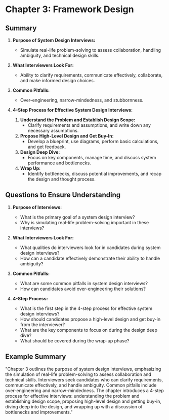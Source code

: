 # Chapter 3: Framework Design

## Summary

1. **Purpose of System Design Interviews:**
    - Simulate real-life problem-solving to assess collaboration, handling ambiguity, and technical design skills.

2. **What Interviewers Look For:**
    - Ability to clarify requirements, communicate effectively, collaborate, and make informed design choices.

3. **Common Pitfalls:**
    - Over-engineering, narrow-mindedness, and stubbornness.

4. **4-Step Process for Effective System Design Interviews:**
    1. **Understand the Problem and Establish Design Scope:**
        - Clarify requirements and assumptions, and write down any necessary assumptions.
    2. **Propose High-Level Design and Get Buy-In:**
        - Develop a blueprint, use diagrams, perform basic calculations, and get feedback.
    3. **Design Deep Dive:**
        - Focus on key components, manage time, and discuss system performance and bottlenecks.
    4. **Wrap Up:**
        - Identify bottlenecks, discuss potential improvements, and recap the design and thought process.

## Questions to Ensure Understanding

1. **Purpose of Interviews:**
    - What is the primary goal of a system design interview?
    - Why is simulating real-life problem-solving important in these interviews?

2. **What Interviewers Look For:**
    - What qualities do interviewers look for in candidates during system design interviews?
    - How can a candidate effectively demonstrate their ability to handle ambiguity?

3. **Common Pitfalls:**
    - What are some common pitfalls in system design interviews?
    - How can candidates avoid over-engineering their solutions?

4. **4-Step Process:**
    - What is the first step in the 4-step process for effective system design interviews?
    - How should candidates propose a high-level design and get buy-in from the interviewer?
    - What are the key components to focus on during the design deep dive?
    - What should be covered during the wrap-up phase?

## Example Summary

"Chapter 3 outlines the purpose of system design interviews, emphasizing the simulation of real-life problem-solving to assess collaboration and technical skills. Interviewers seek candidates who can clarify requirements, communicate effectively, and handle ambiguity. Common pitfalls include over-engineering and narrow-mindedness. The chapter introduces a 4-step process for effective interviews: understanding the problem and establishing design scope, proposing high-level design and getting buy-in, diving deep into the design, and wrapping up with a discussion of bottlenecks and improvements."